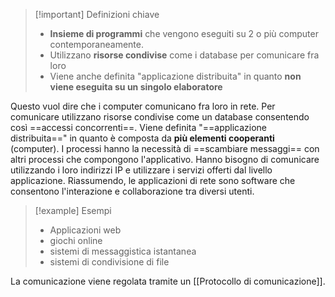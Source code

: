 > [!important] Definizioni chiave
>  - **Insieme di programmi** che vengono eseguiti su 2 o più computer contemporaneamente.
>  - Utilizzano **risorse condivise** come i database per comunicare fra loro
>  - Viene anche definita "applicazione distribuita" in quanto **non viene eseguita su un singolo elaboratore**

 Questo vuol dire che i computer comunicano fra loro in rete. Per comunicare utilizzano risorse condivise come un database consentendo così ==accessi concorrenti==.
 Viene definita "==applicazione distribuita==" in quanto è composta da **più elementi cooperanti** (computer).
 I processi hanno la necessità di ==scambiare messaggi== con altri processi che compongono l'applicativo. Hanno bisogno di comunicare utilizzando i loro indirizzi IP e utilizzare i servizi offerti dal livello applicazione.
 Riassumendo, le applicazioni di rete sono software che consentono l'interazione e collaborazione tra diversi utenti. 
 
> [!example] Esempi
> - Applicazioni web
> - giochi online
> - sistemi di messaggistica istantanea
> - sistemi di condivisione di file

La comunicazione viene regolata tramite un [[Protocollo di comunicazione]].
